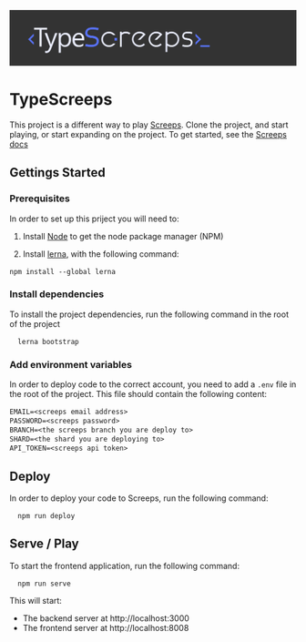 ![](./typescreeps.png)

# TypeScreeps

This project is a different way to play [Screeps](https://screeps.com/). Clone the project, and start playing, or start expanding on the project. To get started, see the [Screeps docs](https://docs.screeps.com/)

## Gettings Started

### Prerequisites

In order to set up this priject you will need to:

1. Install [Node](https://nodejs.org/en/download/) to get the node package manager (NPM)

2. Install [lerna](https://lerna.js.org/), with the following command:

  ```console
  npm install --global lerna
  ```

### Install dependencies

To install the project dependencies, run the following command in the root of the project

```console
  lerna bootstrap
```

### Add environment variables

In order to deploy code to the correct account, you need to add a `.env` file in the root of the project. This file should contain the following content:

```
EMAIL=<screeps email address>
PASSWORD=<screeps password>
BRANCH=<the screeps branch you are deploy to>
SHARD=<the shard you are deploying to>
API_TOKEN=<screeps api token>
```

## Deploy

In order to deploy your code to Screeps, run the following command:

```console
  npm run deploy
```

## Serve / Play

To start the frontend application, run the following command:

```console
  npm run serve
```

This will start:

* The backend server at http://localhost:3000
* The frontend server at http://localhost:8008
